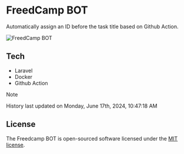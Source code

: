 # FreedCamp BOT

Automatically assign an ID before the task title based on Github Action.

![FreedCamp BOT](https://repository-images.githubusercontent.com/737932867/7d34798b-2680-471c-b089-a78a718d3d6a)

## Tech

- Laravel
- Docker
- Github Action

> [!NOTE]  
> History last updated on Monday, June 17th, 2024, 10:47:18 AM

## License

The Freedcamp BOT is open-sourced software licensed under the [MIT license](https://opensource.org/licenses/MIT).
